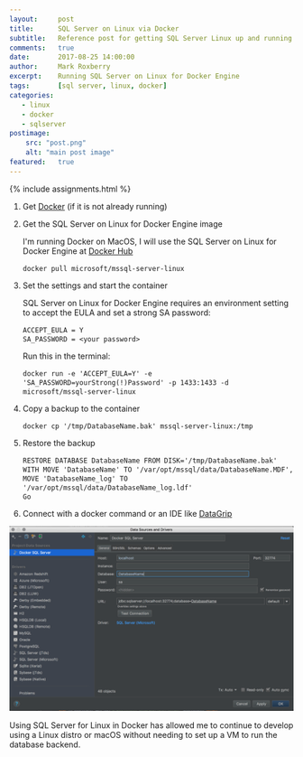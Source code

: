 ```yaml
---
layout:     post
title:      SQL Server on Linux via Docker
subtitle:   Reference post for getting SQL Server Linux up and running
comments:   true
date:       2017-08-25 14:00:00
author:     Mark Roxberry
excerpt:    Running SQL Server on Linux for Docker Engine
tags:       [sql server, linux, docker]
categories:
   - linux
   - docker
   - sqlserver
postimage: 
    src: "post.png"
    alt: "main post image"
featured:   true
---
```

{% include assignments.html %}

1. Get [Docker](https://www.docker.com/) (if it is not already running)

1. Get the SQL Server on Linux for Docker Engine image

   I'm running Docker on MacOS, I will use the SQL Server on Linux for Docker Engine at [Docker Hub](https://hub.docker.com/r/microsoft/mssql-server-linux/)

   ```
   docker pull microsoft/mssql-server-linux
   ```

1. Set the settings and start the container

   SQL Server on Linux for Docker Engine requires an environment setting to accept the EULA and set a strong SA password:

   ```
   ACCEPT_EULA = Y
   SA_PASSWORD = <your password>
   ```

   Run this in the terminal:

   ```
   docker run -e 'ACCEPT_EULA=Y' -e 'SA_PASSWORD=yourStrong(!)Password' -p 1433:1433 -d microsoft/mssql-server-linux
   ```


1. Copy a backup to the container

   ```
   docker cp '/tmp/DatabaseName.bak' mssql-server-linux:/tmp
   ```

1. Restore the backup

   ```
   RESTORE DATABASE DatabaseName FROM DISK='/tmp/DatabaseName.bak'
   WITH MOVE 'DatabaseName' TO '/var/opt/mssql/data/DatabaseName.MDF',
   MOVE 'DatabaseName_log' TO '/var/opt/mssql/data/DatabaseName_log.ldf'
   Go
   ```

1. Connect with a docker command or an IDE like [DataGrip](https://www.jetbrains.com/datagrip/)

![DataGrip SQL Server Connection](datagrip.png)

Using SQL Server for Linux in Docker has allowed me to continue to develop using a Linux distro or macOS without needing to set up a VM to run the database backend.